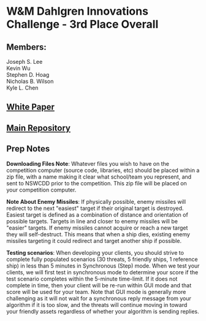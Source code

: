 # W&M Dahlgren Innovations Challenge - 3rd Place Overall

## Members:
Joseph S. Lee  
Kevin Wu  
Stephen D. Hoag  
Nicholas B. Wilson  
Kyle L. Chen 

## [White Paper](https://docs.google.com/document/d/1Xppf6QdNAMhJ6N96sseM0M005vMf4IOP/edit?usp=sharing&ouid=106865301655792132926&rtpof=true&sd=true)

## [Main Repository](https://github.com/K-L-Chen/WM_Dahlgren_Challenge)

## Prep Notes

**Downloading Files Note**: Whatever files you wish to have on the competition computer (source code, libraries, etc) should be placed within a zip file, with a name making it clear what school/team you represent, and sent to NSWCDD prior to the competition. This zip file will be placed on your competition computer.

**Note About Enemy Missiles**: If physically possible, enemy missiles will redirect to the next "easiest" target if their original target is destroyed. Easiest target is defined as a combination of distance and orientation of possible targets. Targets in line and closer to enemy missiles will be "easier" targets. If enemy missiles cannot acquire or reach a new target they will self-destruct. This means that when a ship dies, existing enemy missiles targeting it could redirect and target another ship if possible.

**Testing scenarios**: When developing your clients, you should strive to complete fully populated scenarios (30 threats, 5 friendly ships, 1 reference ship) in less than 5 minutes in Synchronous (Step) mode. When we test your clients, we will first test in synchronous mode to determine your score if the test scenario completes within the 5-minute time-limit. If it does not complete in time, then your client will be re-run within GUI mode and that score will be used for your team. Note that GUI mode is generally more challenging as it will not wait for a synchronous reply message from your algorithm if it is too slow, and the threats will continue moving in toward your friendly assets regardless of whether your algorithm is sending replies.
